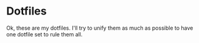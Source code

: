 # Dotfiles

Ok, these are my dotfiles. I'll try to unify them
as much as possible to have one dotfile set to rule them all.
